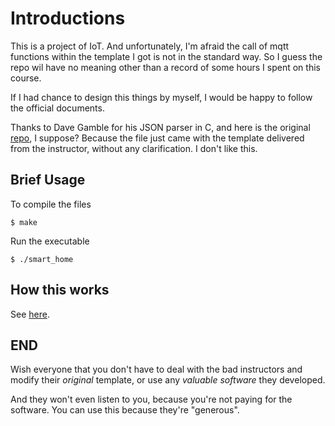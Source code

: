 # Introductions

This is a project of IoT. And unfortunately, I'm afraid the call of mqtt functions within the template I got is not in the standard way. So I guess the repo wil have no meaning other than a record of some hours I spent on this course.

If I had chance to design this things by myself, I would be happy to follow the official documents.

Thanks to Dave Gamble for his JSON parser in C, and here is the original [repo](https://github.com/DaveGamble/cJSON), I suppose? Because the file just came with the template delivered from the instructor, without any clarification. I don't like this.

## Brief Usage

To compile the files

```shell
$ make 
``` 

Run the executable

```shell
$ ./smart_home
``` 

## How this works

See [here](https://redbowtie.github.io/2022/10/30/IoTCoursework/).

## END

Wish everyone that you don't have to deal with the bad instructors and modify their *original* template, or use any *valuable software* they developed.

And they won't even listen to you, because you're not paying for the software. You can use this because they're "generous".
